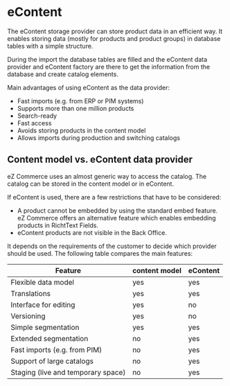 # eContent

The eContent storage provider can store product data in an efficient way.
It enables storing data (mostly for products and product groups) in database tables with a simple structure. 

During the import the database tables are filled and the eContent data provider and eContent factory are there to get the information from the database and create catalog elements.

Main advantages of using eContent as the data provider:

- Fast imports (e.g. from ERP or PIM systems)
- Supports more than one million products
- Search-ready
- Fast access
- Avoids storing products in the content model
- Allows imports during production and switching catalogs

## Content model vs. eContent data provider

eZ Commerce uses an almost generic way to access the catalog.
The catalog can be stored in the content model or in eContent. 

If eContent is used, there are a few restrictions that have to be considered:

- A product cannot be embedded by using the standard embed feature. eZ Commerce offers an alternative feature which enables embedding products in RichtText Fields.
- eContent products are not visible in the Back Office.

It depends on the requirements of the customer to decide which provider should be used. The following table compares the main features:

| Feature                              | content model                                | eContent                                     |
| ------------------------------------ | -------------------------------------------- | -------------------------------------------- |
| Flexible data model                   | yes  | yes  |
| Translations                         | yes  | yes  |
| Interface for editing                | yes  | no |
| Versioning                           | yes  | no |
| Simple segmentation          | yes  | yes  |
| Extended segmentation        | no | yes  |
| Fast imports (e.g. from PIM)         | no | yes  |
| Support of large catalogs              | no | yes  |
| Staging (live and temporary space) | no | yes  |
